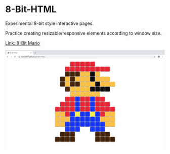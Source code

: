 # 8-Bit-HTML
Experimental 8-bit style interactive pages.

Practice creating resizable/responsive elements according to window size.

[Link: 8-Bit Mario](https://michaeltr7.github.io/8-Bit-HTML/)

<img src="Mario Demo Image.png" width = "1000">
